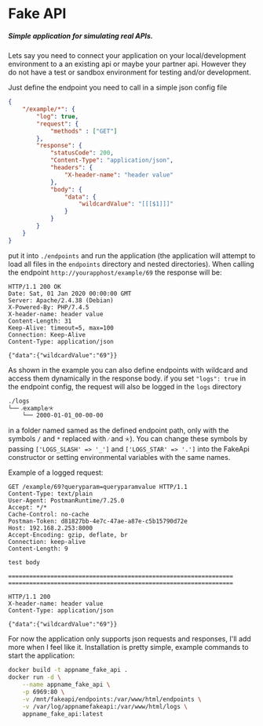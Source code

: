 # Fake API

##### Simple application for simulating real APIs.

Lets say you need to connect your application on your local/development environment to a an existing api or maybe your partner api.
However they do not have a test or sandbox environment for testing and/or development. 


Just define the endpoint you need to call in a simple json config file
```json
{
    "/example/*": {
        "log": true,
        "request": {
            "methods" : ["GET"]
        },
        "response": {
            "statusCode": 200,
            "Content-Type": "application/json",
            "headers": {
                "X-header-name": "header value"
            },
            "body": {
                "data": {
                    "wildcardValue": "[[[$1]]]"
                }
            }
        }
    }
}
```
put it into `./endpoints` and run the application (the application will attempt to load all files in the `endpoints` directory and nested directories). When calling the endpoint `http://yourapphost/example/69` the response will be:
```http request
HTTP/1.1 200 OK
Date: Sat, 01 Jan 2020 00:00:00 GMT
Server: Apache/2.4.38 (Debian)
X-Powered-By: PHP/7.4.5
X-header-name: header value
Content-Length: 31
Keep-Alive: timeout=5, max=100
Connection: Keep-Alive
Content-Type: application/json

{"data":{"wildcardValue":"69"}}
```
As shown in the example you can also define endpoints with wildcard and access them dynamically in the response body.
if you set `"logs": true` in the endpoint config, the request will also be logged in the `logs` directory
```bash
./logs
└── ⁄example⁄🞯
    └── 2000-01-01_00-00-00
```
in a folder named samed as the defined endpoint path, only with the symbols `/` and `*` replaced with `⁄` and `🞯`). You can change these symbols by passing `['LOGS_SLASH' => '_']` and `['LOGS_STAR' => '.']` into the FakeApi constructor or setting environmental variables with the same names.

Example of a logged request:
```http request
GET /example/69?queryparam=queryparamvalue HTTP/1.1
Content-Type: text/plain
User-Agent: PostmanRuntime/7.25.0
Accept: */*
Cache-Control: no-cache
Postman-Token: d81827bb-4e7c-47ae-a87e-c5b15790d72e
Host: 192.168.2.253:8000
Accept-Encoding: gzip, deflate, br
Connection: keep-alive
Content-Length: 9

test body

================================================================
================================================================

HTTP/1.1 200
X-header-name: header value
Content-Type: application/json

{"data":{"wildcardValue":"69"}}
```
For now the application only supports json requests and responses, I'll add more when I feel like it.
Installation is pretty simple, example commands to start the application:
```bash
docker build -t appname_fake_api .
docker run -d \
    --name appname_fake_api \
    -p 6969:80 \
    -v /mnt/fakeapi/endpoints:/var/www/html/endpoints \
    -v /var/log/appnamefakeapi:/var/www/html/logs \
    appname_fake_api:latest
```